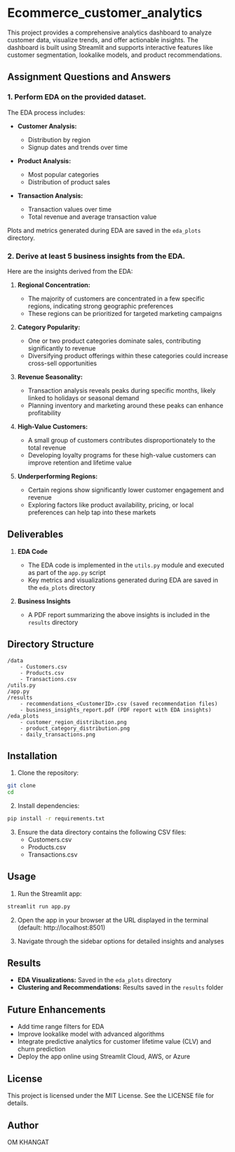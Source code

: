 # Ecommerce_customer_analytics

This project provides a comprehensive analytics dashboard to analyze customer data, visualize trends, and offer actionable insights. The dashboard is built using Streamlit and supports interactive features like customer segmentation, lookalike models, and product recommendations.

## Assignment Questions and Answers

### 1. Perform EDA on the provided dataset.

The EDA process includes:

* **Customer Analysis:**
    * Distribution by region
    * Signup dates and trends over time

* **Product Analysis:**
    * Most popular categories
    * Distribution of product sales

* **Transaction Analysis:**
    * Transaction values over time
    * Total revenue and average transaction value

Plots and metrics generated during EDA are saved in the `eda_plots` directory.

### 2. Derive at least 5 business insights from the EDA.

Here are the insights derived from the EDA:

1. **Regional Concentration:**
    * The majority of customers are concentrated in a few specific regions, indicating strong geographic preferences
    * These regions can be prioritized for targeted marketing campaigns

2. **Category Popularity:**
    * One or two product categories dominate sales, contributing significantly to revenue
    * Diversifying product offerings within these categories could increase cross-sell opportunities

3. **Revenue Seasonality:**
    * Transaction analysis reveals peaks during specific months, likely linked to holidays or seasonal demand
    * Planning inventory and marketing around these peaks can enhance profitability

4. **High-Value Customers:**
    * A small group of customers contributes disproportionately to the total revenue
    * Developing loyalty programs for these high-value customers can improve retention and lifetime value

5. **Underperforming Regions:**
    * Certain regions show significantly lower customer engagement and revenue
    * Exploring factors like product availability, pricing, or local preferences can help tap into these markets

## Deliverables

1. **EDA Code**
    * The EDA code is implemented in the `utils.py` module and executed as part of the `app.py` script
    * Key metrics and visualizations generated during EDA are saved in the `eda_plots` directory

2. **Business Insights**
    * A PDF report summarizing the above insights is included in the `results` directory

## Directory Structure
```
/data
    - Customers.csv
    - Products.csv
    - Transactions.csv
/utils.py
/app.py
/results
    - recommendations_<CustomerID>.csv (saved recommendation files)
    - business_insights_report.pdf (PDF report with EDA insights)
/eda_plots
    - customer_region_distribution.png
    - product_category_distribution.png
    - daily_transactions.png
```

## Installation

1. Clone the repository:
```bash
git clone 
cd 
```

2. Install dependencies:
```bash
pip install -r requirements.txt
```

3. Ensure the data directory contains the following CSV files:
    * Customers.csv
    * Products.csv
    * Transactions.csv

## Usage

1. Run the Streamlit app:
```bash
streamlit run app.py
```

2. Open the app in your browser at the URL displayed in the terminal (default: http://localhost:8501)

3. Navigate through the sidebar options for detailed insights and analyses

## Results

* **EDA Visualizations:** Saved in the `eda_plots` directory
* **Clustering and Recommendations:** Results saved in the `results` folder

## Future Enhancements

* Add time range filters for EDA
* Improve lookalike model with advanced algorithms
* Integrate predictive analytics for customer lifetime value (CLV) and churn prediction
* Deploy the app online using Streamlit Cloud, AWS, or Azure

## License
This project is licensed under the MIT License. See the LICENSE file for details.

## Author
OM KHANGAT
